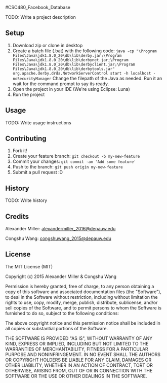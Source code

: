 #CSC480_Facebook_Database

TODO: Write a project description

## Setup
1. Download zip or clone in desktop
2. Create a batch file (.bat) with the following code:
`java -cp "\Program Files\Java\jdk1.8.0_20\db\lib\derby.jar;\Program Files\Java\jdk1.8.0_20\db\lib\derbynet.jar;\Program Files\Java\jdk1.8.0_20\db\lib\derbyclient.jar;\Program Files\Java\jdk1.8.0_20\db\lib\derbytools.jar" org.apache.derby.drda.NetworkServerControl start -h localhost -noSecurityManager` Change the filepath of the Java as needed. Run it an wait for the command prompt to say its ready.
3. Open the project in your IDE (We're using Eclipse: Luna)
4. Run the project

## Usage

TODO: Write usage instructions

## Contributing

1. Fork it!
2. Create your feature branch: `git checkout -b my-new-feature`
3. Commit your changes: `git commit -am 'Add some feature'`
4. Push to the branch: `git push origin my-new-feature`
5. Submit a pull request :D

## History

TODO: Write history

## Credits

Alexander Miller: alexandermiller_2016@depauw.edu

Congshu Wang: congshuwang_2015@depauw.edu

## License
The MIT License (MIT)

Copyright (c) 2015 Alexander Miller & Congshu Wang

Permission is hereby granted, free of charge, to any person obtaining a copy
of this software and associated documentation files (the "Software"), to deal
in the Software without restriction, including without limitation the rights
to use, copy, modify, merge, publish, distribute, sublicense, and/or sell
copies of the Software, and to permit persons to whom the Software is
furnished to do so, subject to the following conditions:

The above copyright notice and this permission notice shall be included in all
copies or substantial portions of the Software.

THE SOFTWARE IS PROVIDED "AS IS", WITHOUT WARRANTY OF ANY KIND, EXPRESS OR
IMPLIED, INCLUDING BUT NOT LIMITED TO THE WARRANTIES OF MERCHANTABILITY,
FITNESS FOR A PARTICULAR PURPOSE AND NONINFRINGEMENT. IN NO EVENT SHALL THE
AUTHORS OR COPYRIGHT HOLDERS BE LIABLE FOR ANY CLAIM, DAMAGES OR OTHER
LIABILITY, WHETHER IN AN ACTION OF CONTRACT, TORT OR OTHERWISE, ARISING FROM,
OUT OF OR IN CONNECTION WITH THE SOFTWARE OR THE USE OR OTHER DEALINGS IN THE
SOFTWARE.
